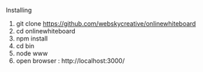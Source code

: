 Installing
1. git clone https://github.com/webskycreative/onlinewhiteboard 
2. cd onlinewhiteboard
3. npm install
4. cd bin
5. node www
4. open browser : http://localhost:3000/